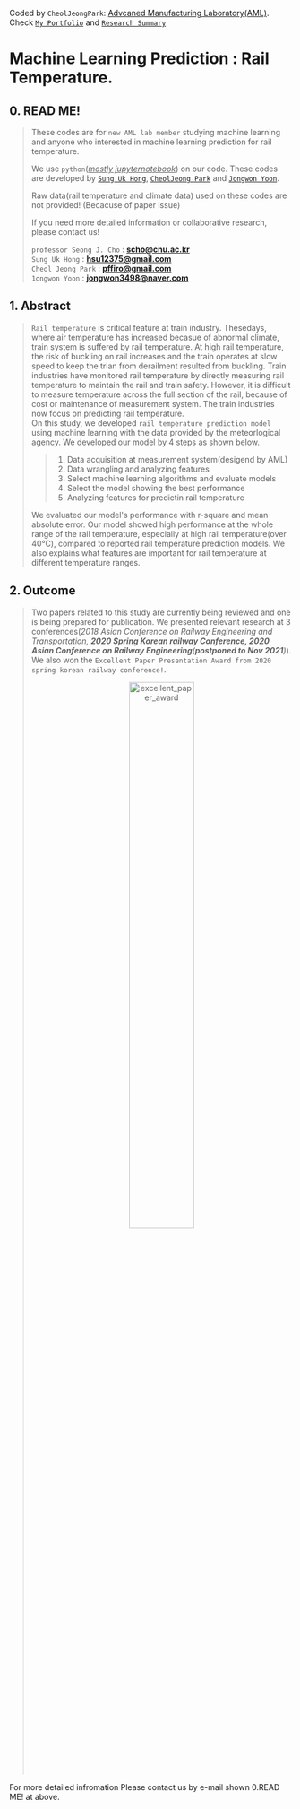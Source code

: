 Coded by `CheolJeongPark`: [Advcaned Manufacturing Laboratory(AML)](https://amlkorea.com).<br>
Check [`My Portfolio`](https://www.notion.so/incorpcj/CJ-s-Portfolio-18901a75cbb640e2b239ee10f3c4089d) 
and [`Research Summary`](https://www.notion.so/incorpcj/c86206e8d26641fca0d11a8006d92786)

# Machine Learning Prediction : Rail Temperature.

## 0. READ ME!

> These codes are for `new AML lab member` studying machine learning and anyone who interested in machine learning prediction for rail temperature.  
>
> We use `python`(<u>_mostly jupyternotebook_</u>) on our code.
> These codes are developed by [`Sung Uk Hong`](https://scholar.google.co.kr/citations?user=xzAMkycAAAAJ&hl=ko&oi=sra), [`CheolJeong Park`]()  and [`Jongwon Yoon`]().  
>
> Raw data(rail temperature and climate data) used on these codes are not provided! (Becacuse of paper issue)<br>
>
> If you need more detailed information or collaborative research, please contact us!  
>
> `professor Seong J. Cho` : **scho@cnu.ac.kr**  
> `Sung Uk Hong` : **hsu12375@gmail.com**  
> `Cheol Jeong Park` : **pffiro@gmail.com**  
> `1ongwon Yoon` : **jongwon3498@naver.com**  


## 1. Abstract
>
> `Rail temperature` is critical feature at train industry. Thesedays, where air temperature has increased becasue of abnormal climate, train system is suffered by rail temperature. At high rail temperature, the risk of buckling on rail increases and the train operates at slow speed to keep the trian from derailment resulted from buckling. Train industries have monitored rail temperature by directly measuring rail temperature to maintain the rail and train safety. However, it is difficult to measure temperature across the full section of the rail, because of cost or maintenance of measurement system. The train industries now focus on predicting rail temperature.  
> On this study, we developed `rail temperature prediction model` using machine learning with the data provided by the meteorlogical agency. We developed our model by 4 steps as shown below.  
>>
>>1. Data acquisition at measurement system(desigend by AML)
>>2. Data wrangling and analyzing features
>>3. Select machine learning algorithms and evaluate models
>>4. Select the model showing the best performance
>>5. Analyzing features for predictin rail temperature  
>>
> We evaluated our model's performance with r-square and mean absolute error. Our model showed high performance at the whole range of the rail temperature, especially at high rail temperature(over 40℃), compared to reported rail temperature prediction models. We also explains what features are important for rail temperature at different temperature ranges.

## 2. Outcome
>
> Two papers related to this study are currently being reviewed and one is being prepared for publication. We presented relevant research at 3 conferences(_2018 Asian Conference on Railway Engineering and Transportation, __2020 Spring Korean railway Conference, 2020 Asian Conference on Railway Engineering__(**postponed to Nov 2021**)_). We also won the `Excellent Paper Presentation Award from 2020 spring korean railway conference!`.  
> <p align="center"><img src="https://user-images.githubusercontent.com/50191848/99972162-878d2d80-2de1-11eb-99ca-ca43de629e12.jpg" alt="excellent_paper_award" width="50%" height="50%"></p> 
For more detailed infromation Please contact us by e-mail shown 0.READ ME! at above.
